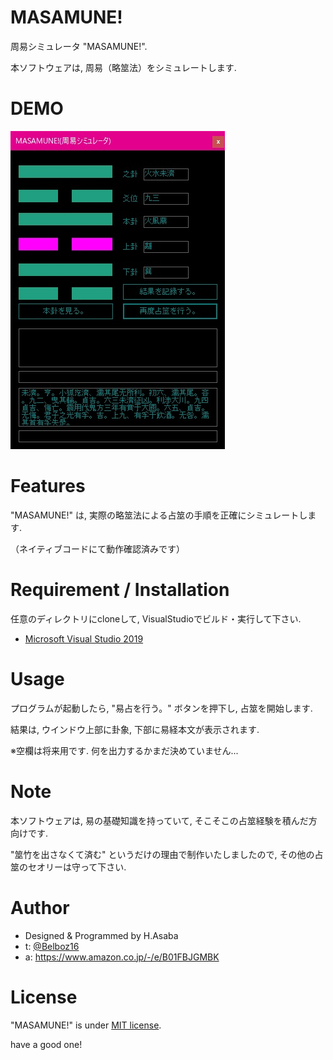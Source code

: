 # MASAMUNE!
 
周易シミュレータ "MASAMUNE!".

本ソフトウェアは, 周易（略筮法）をシミュレートします.
 
# DEMO

![demo](./demo_black.jpg)

# Features
 
"MASAMUNE!" は, 実際の略筮法による占筮の手順を正確にシミュレートします.

（ネイティブコードにて動作確認済みです）
 
# Requirement / Installation
 
任意のディレクトリにcloneして, VisualStudioでビルド・実行して下さい.
 
* [Microsoft Visual Studio 2019](https://visualstudio.microsoft.com/ja/downloads/)
 
# Usage
 
プログラムが起動したら, "易占を行う。" ボタンを押下し, 占筮を開始します.

結果は, ウインドウ上部に卦象, 下部に易経本文が表示されます.

※空欄は将来用です. 何を出力するかまだ決めていません...
 
# Note
 
本ソフトウェアは, 易の基礎知識を持っていて, そこそこの占筮経験を積んだ方向けです.

"筮竹を出さなくて済む" というだけの理由で制作いたしましたので, その他の占筮のセオリーは守って下さい.
 
# Author
 
* Designed & Programmed by H.Asaba
* t: [@Belboz16](https://twitter.com/belboz16)
* a: https://www.amazon.co.jp/-/e/B01FBJGMBK
 
# License
 
"MASAMUNE!" is under [MIT license](https://en.wikipedia.org/wiki/MIT_License).

have a good one!
